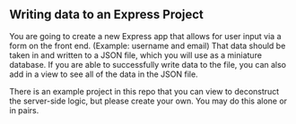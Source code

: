 ## Writing data to an Express Project

You are going to create a new Express app that allows for user input via a form on the front end. (Example: username and email) That data should be taken in and written to a JSON file, which you will use as a miniature database. If you are able to successfully write data to the file, you can also add in a view to see all of the data in the JSON file.

There is an example project in this repo that you can view to deconstruct the server-side logic, but please create your own. You may do this alone or in pairs.
